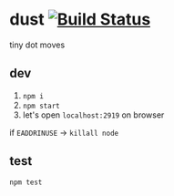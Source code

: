 # dust [![Build Status](https://travis-ci.org/airtoxin/dust.svg?branch=master)](https://travis-ci.org/airtoxin/dust)

tiny dot moves

## dev

1. `npm i`
2. `npm start`
3. let's open `localhost:2919` on browser

if `EADDRINUSE` -> `killall node`

## test

`npm test`
